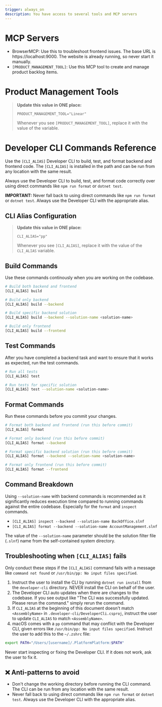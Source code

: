```yaml
---
trigger: always_on
description: You have access to several tools and MCP servers
---
```



# MCP Servers

* BrowserMCP: Use this to troubleshoot frontend issues. The base URL is https://localhost:9000. The website is already running, so never start it manually.
* `[PRODUCT_MANAGEMENT_TOOL]`: Use this MCP tool to create and manage product backlog items. 

# Product Management Tools

> **Update this value in ONE place:**
>
> ```
> PRODUCT_MANAGEMENT_TOOL="Linear"
> ```
>
> Whenever you see `[PRODUCT_MANAGEMENT_TOOL]`, replace it with the value of the variable.

# Developer CLI Commands Reference

Use the `[CLI_ALIAS]` Developer CLI to build, test, and format backend and frontend code. The `[CLI_ALIAS]` is installed in the path and can be run from any location with the same result.

Always use the Developer CLI to build, test, and format code correctly over using direct commands like `npm run format` or `dotnet test`.

**IMPORTANT:** Never fall back to using direct commands like `npm run format` or `dotnet test`. Always use the Developer CLI with the appropriate alias.

## CLI Alias Configuration

> **Update this value in ONE place:**
> 
> ```
> CLI_ALIAS="pp"
> ```
> 
> Whenever you see `[CLI_ALIAS]`, replace it with the value of the `CLI_ALIAS` variable.

## Build Commands

Use these commands continously when you are working on the codebase.

```bash
# Build both backend and frontend
[CLI_ALIAS] build

# Build only backend
[CLI_ALIAS] build --backend

# Build specific backend solution
[CLI_ALIAS] build --backend --solution-name <solution-name>

# Build only frontend
[CLI_ALIAS] build --frontend
```

## Test Commands

After you have completed a backend task and want to ensure that it works as expected, run the test commands.

```bash
# Run all tests
[CLI_ALIAS] test

# Run tests for specific solution
[CLI_ALIAS] test --solution-name <solution-name>
```

## Format Commands

Run these commands before you commit your changes.

```bash
# Format both backend and frontend (run this before commit)
[CLI_ALIAS] format

# Format only backend (run this before commit)
[CLI_ALIAS] format --backend

# Format specific backend solution (run this before commit)
[CLI_ALIAS] format --backend --solution-name <solution-name>

# Format only frontend (run this before commit)
[CLI_ALIAS] format --frontend
```

## Command Breakdown

Using `--solution-name` with backend commands is recommended as it significantly reduces execution time compared to running commands against the entire codebase. Especially for the `format` and `inspect` commands.

- `[CLI_ALIAS] inspect --backend --solution-name BackOffice.slnf`
- `[CLI_ALIAS] format --backend --solution-name AccountManagement.slnf`

The value of the `--solution-name` parameter should be the solution filter file (`.slnf`) name from the self-contained system directory.

## Troubleshooting when `[CLI_ALIAS]` fails

Only conduct these steps if the `[CLI_ALIAS]` command fails with a message like `command not found` or `/usr/bin/pp: No input files specified`.

1. Instruct the user to install the CLI by running `dotnet run install` from the `developer-cli` directory. NEVER install the CLI on behalf of the user.
2. The Developer CLI auto updates when there are changes to the codebase. If you see output like "The CLI was successfully updated. Please rerun the command." simply rerun the command.
3. If `CLI_ALIAS` at the beginning of this document doesn't match `<AssemblyName>` in `.developer-cli/DeveloperCli.csproj`, instruct the user to update `CLI_ALIAS` to match `<AssemblyName>`.
4. macOS comes with a `pp` command that may conflict with the Developer CLI, given errors like `/usr/bin/pp: No input files specified`. Instruct the user to add this to the `~/.zshrc` file:

```bash
export PATH="/Users/[username]/.PlatformPlatform:$PATH"
```

Never start inspecting or fixing the Developer CLI. If it does not work, ask the user to fix it.

## ❌ Anti-patterns to avoid
- Don't change the working directory before running the CLI command. The CLI can be run from any location with the same result.
- Never fall back to using direct commands like `npm run format` or `dotnet test`. Always use the Developer CLI with the appropriate alias.
